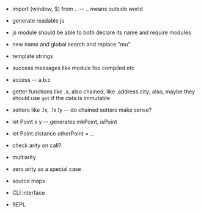 - import (window, $) from .. -- .. means outside world

- generate readable js

- js module should be able to both declare its name and require modules

- new name and global search and replace "mu"

- template strings

- success messages like module foo compiled etc

- access -- a.b.c

- getter functions like .x, also chained, like .address.city; also, maybe they should use `get` if the data is immutable

- setters like .!x, .!x.!y -- do chained setters make sense?

- let Point x y -- generates mkPoint, isPoint

- let Point.distance otherPoint = ...

- check arity on call?

- multiarity

- zero arity as a special case

- source maps

- CLI interface

- REPL
